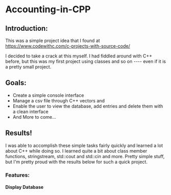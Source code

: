 # Accounting-in-CPP

## Introduction:

This was a simple project idea that I found at  https://www.codewithc.com/c-projects-with-source-code/

I decided to take a crack at this myself. I had fiddled around with C++ before, but this was my first project using classes and so on 
----  even if it is a pretty small project.

## Goals:

- Create a simple console interface
- Manage a csv file through C++ vectors and 
- Enable the user to view the database, add entries and delete them with a clean interface
- And More to come...

## Results! 

I was able to accomplish these simple tasks fairly quickly and learned a lot about C++ while doing so. I learned quite a bit about class member functions,
stringstream, std::cout and std::cin and more. Pretty simple stuff, but I'm pretty proud with the results below for such a quick project. 

### Features:

#### Display Database
